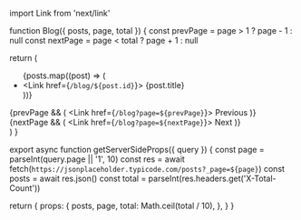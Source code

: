 import Link from 'next/link'

function Blog({ posts, page, total }) {
  const prevPage = page > 1 ? page - 1 : null
  const nextPage = page < total ? page + 1 : null

  return (
    <div>
      <ul>
        {posts.map((post) => (
          <li key={post.id}>
            <Link href={`/blog/${post.id}`}>
              <a>{post.title}</a>
            </Link>
          </li>
        ))}
      </ul>
      <div>
        {prevPage && (
          <Link href={`/blog?page=${prevPage}`}>
            <a>Previous</a>
          </Link>
        )}
        {nextPage && (
          <Link href={`/blog?page=${nextPage}`}>
            <a>Next</a>
          </Link>
        )}
      </div>
    </div>
  )
}

export async function getServerSideProps({ query }) {
  const page = parseInt(query.page || '1', 10)
  const res = await fetch(`https://jsonplaceholder.typicode.com/posts?_page=${page}`)
  const posts = await res.json()
  const total = parseInt(res.headers.get('X-Total-Count'))

  return {
    props: {
      posts,
      page,
      total: Math.ceil(total / 10),
    },
  }
}

